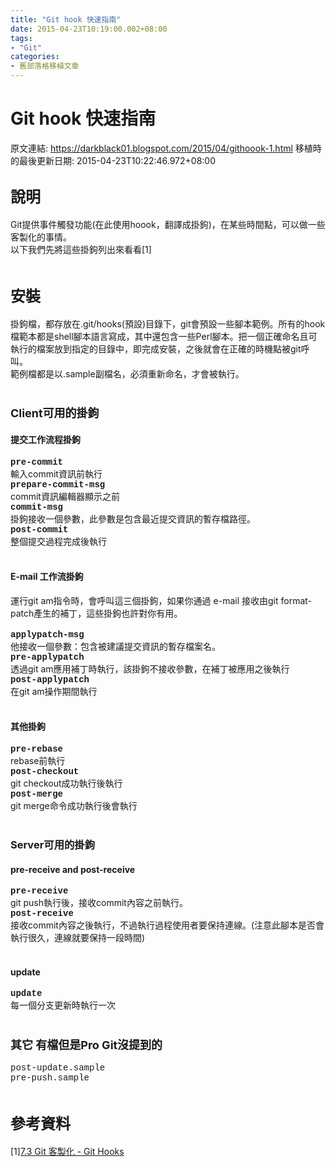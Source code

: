 ```yaml
---
title: "Git hook 快速指南"
date: 2015-04-23T10:19:00.002+08:00
tags: 
- "Git"
categories:
- 舊部落格移植文章
---
```


# Git hook 快速指南

原文連結: https://darkblack01.blogspot.com/2015/04/githoook-1.html
移植時的最後更新日期: 2015-04-23T10:22:46.972+08:00

<h2><span style="font-size: x-large;">說明</span></h2>Git提供事件觸發功能(在此使用hoook，翻譯成掛鉤)，在某些時間點，可以做一些客製化的事情。<br />以下我們先將這些掛鉤列出來看看[1]<br /><br /><h2><span style="font-size: x-large;">安裝</span></h2>掛鉤檔，都存放在.git/hooks(預設)目錄下，git會預設一些腳本範例。所有的hook檔範本都是shell腳本語言寫成，其中還包含一些Perl腳本。把一個正確命名且可執行的檔案放到指定的目錄中，即完成安裝，之後就會在正確的時機點被git呼叫。<br />範例檔都是以.sample副檔名，必須重新命名，才會被執行。<br /><br /><h3><span style="font-size: large;">Client可用的掛鉤</span></h3><h4>提交工作流程掛鉤</h4><b><span style="font-family: Courier New, Courier, monospace;">pre-commit</span></b><br />輸入commit資訊前執行<br /><b><span style="font-family: Courier New, Courier, monospace;">prepare-commit-msg</span></b><br />commit資訊編輯器顯示之前<br /><b><span style="font-family: Courier New, Courier, monospace;">commit-msg</span></b><br />掛鉤接收一個參數，此參數是包含最近提交資訊的暫存檔路徑。<br /><b><span style="font-family: Courier New, Courier, monospace;">post-commit</span></b><br />整個提交過程完成後執行<br /><br /><h4>E-mail 工作流掛鉤</h4>運行git am指令時，會呼叫這三個掛鉤，如果你通過 e-mail 接收由git format-patch產生的補丁，這些掛鉤也許對你有用。<br /><br /><b><span style="font-family: Courier New, Courier, monospace;">applypatch-msg</span></b><br />他接收一個參數：包含被建議提交資訊的暫存檔案名。<br /><b><span style="font-family: Courier New, Courier, monospace;">pre-applypatch</span></b><br />透過git am應用補丁時執行，該掛鉤不接收參數，在補丁被應用之後執行<br /><b><span style="font-family: Courier New, Courier, monospace;">post-applypatch</span></b><br />在git am操作期間執行<br /><br /><h4>其他掛鉤</h4><b><span style="font-family: Courier New, Courier, monospace;">pre-rebase</span></b><br />rebase前執行<br /><b><span style="font-family: Courier New, Courier, monospace;">post-checkout</span></b><br />git checkout成功執行後執行<br /><b><span style="font-family: Courier New, Courier, monospace;">post-merge</span></b><br />git merge命令成功執行後會執行<br /><br /><h3>Server可用的掛鉤</h3><h4>pre-receive and post-receive</h4><b><span style="font-family: Courier New, Courier, monospace;">pre-receive</span></b><br />git push執行後，接收commit內容之前執行。<br /><b><span style="font-family: Courier New, Courier, monospace;">post-receive</span></b><br />接收commit內容之後執行，不過執行過程使用者要保持連線。(注意此腳本是否會執行很久，連線就要保持一段時間)<br /><br /><h4>update</h4><b><span style="font-family: Courier New, Courier, monospace;">update</span></b><br />每一個分支更新時執行一次<br /><br /><h3><span style="font-size: large;">其它 有檔但是Pro Git沒提到的</span></h3><span style="font-family: Courier New, Courier, monospace;">post-update.sample</span><br /><span style="font-family: Courier New, Courier, monospace;">pre-push.sample</span><br /><br /><h2><span style="font-size: x-large;">參考資料</span></h2>[1]<a href="http://git-scm.com/book/zh-tw/v1/Git-%E5%AE%A2%E8%A3%BD%E5%8C%96-Git-Hooks" target="_blank">7.3 Git 客製化 - Git Hooks</a>
